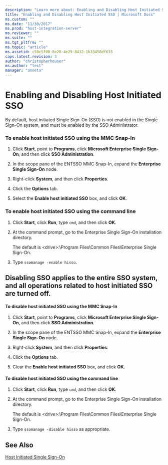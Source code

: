 ```yaml
---
description: "Learn more about: Enabling and Disabling Host Initiated SSO"
title: "Enabling and Disabling Host Initiated SSO | Microsoft Docs"
ms.custom: ""
ms.date: "11/30/2017"
ms.prod: "host-integration-server"
ms.reviewer: ""
ms.suite: ""
ms.tgt_pltfrm: ""
ms.topic: "article"
ms.assetid: c50c5f00-8e20-4e29-8432-1b33458df633
caps.latest.revision: 3
author: "christopherhouser"
ms.author: "test"
manager: "anneta"
---
```

# Enabling and Disabling Host Initiated SSO
By default, host initiated Single Sign-On (SSO) is not enabled in the Single Sign-On system, and must be enabled by the SSO Administrator.  
  
### To enable host initiated SSO using the MMC Snap-In  
  
1.  Click **Start**, point to **Programs**, click **Microsoft Enterprise Single Sign-On**, and then click **SSO Administration**.  
  
2.  In the scope pane of the ENTSSO MMC Snap-In, expand the **Enterprise Single Sign-On** node.  
  
3.  Right-click **System**, and then click **Properties**.  
  
4.  Click the **Options** tab.  
  
5.  Select the **Enable host initiated SSO** box, and click **OK**.  
  
### To enable host initiated SSO using the command line  
  
1.  Click **Start**, click **Run**, type `cmd`, and then click **OK**.  
  
2.  At the command prompt, go to the Enterprise Single Sign-On installation directory.  
  
     The default is \<drive>:\Program Files\Common Files\Enterprise Single Sign-On.  
  
3.  Type `ssomanage -enable hisso`.  
  
## Disabling SSO applies to the entire SSO system, and all operations related to host initiated SSO are turned off.  
  
#### To disable host initiated SSO using the MMC Snap-In  
  
1.  Click **Start**, point to **Programs**, click **Microsoft Enterprise Single Sign-On**, and then click **SSO Administration**.  
  
2.  In the scope pane of the ENTSSO MMC Snap-In, expand the **Enterprise Single Sign-On** node.  
  
3.  Right-click **System**, and then click **Properties**.  
  
4.  Click the **Options** tab.  
  
5.  Clear the **Enable host initiated SSO** box, and click **OK**.  
  
#### To disable host initiated SSO using the command line  
  
1.  Click **Start**, click **Run**, type `cmd`, and then click **OK**.  
  
2.  At the command prompt, go to the Enterprise Single Sign-On installation directory.  
  
     The default is \<drive>:\Program Files\Common Files\Enterprise Single Sign-On.  
  
3.  Type `ssomanage -disable hisso` as appropriate.  
  
## See Also  
 [Host Initiated Single Sign-On](../esso/host-initiated-single-sign-on.md)
